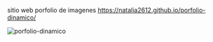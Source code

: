 sitio web porfolio de imagenes
https://natalia2612.github.io/porfolio-dinamico/

![porfolio-dinamico](https://user-images.githubusercontent.com/66856814/90443129-19ceb880-e0b2-11ea-8ef5-0baad23c3893.jpg)
